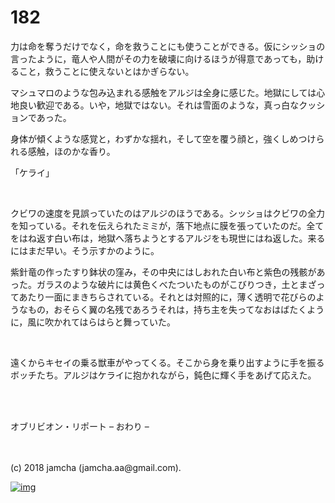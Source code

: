 # 182

力は命を奪うだけでなく，命を救うことにも使うことができる。仮にシッショの言ったように，竜人や人間がその力を破壊に向けるほうが得意であっても，助けること，救うことに使えないとはかぎらない。  

マシュマロのような包み込まれる感触をアルジは全身に感じた。地獄にしては心地良い歓迎である。いや，地獄ではない。それは雪面のような，真っ白なクッションであった。  

身体が傾くような感覚と，わずかな揺れ，そして空を覆う顔と，強くしめつけられる感触，ほのかな香り。  

「ケライ」  

<br>  

クビワの速度を見誤っていたのはアルジのほうである。シッショはクビワの全力を知っている。それを伝えられたミミが，落下地点に膜を張っていたのだ。全てをはね返す白い布は，地獄へ落ちようとするアルジをも現世にはね返した。来るにはまだ早い。そう示すかのように。  

紫針竜の作ったすり鉢状の窪み，その中央にはしおれた白い布と紫色の残骸があった。ガラスのような破片には黄色くべたついたものがこびりつき，土とまざってあたり一面にまきちらされている。それとは対照的に，薄く透明で花びらのようなもの，おそらく翼の名残であろうそれは，持ち主を失ってなおはばたくように，風に吹かれてはらはらと舞っていた。  

<br>  

遠くからキセイの乗る獣車がやってくる。そこから身を乗り出すように手を振るボッチたち。アルジはケライに抱かれながら，鈍色に輝く手をあげて応えた。  

<br>  
<br>  

オブリビオン・リポート  &#x2013; おわり &#x2013;  

<br>  
<br>  
(c) 2018 jamcha (jamcha.aa@gmail.com).  

[![img](http://i.creativecommons.org/l/by-nc-sa/4.0/88x31.png)](http://creativecommons.org/licenses/by-nc-sa/4.0/deed)

